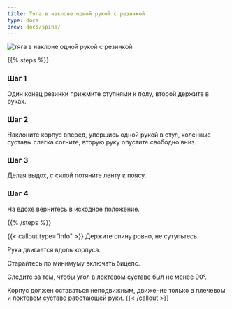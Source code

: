 ```yaml
---
title: Тяга в наклоне одной рукой с резинкой
type: docs
prev: docs/spina/
---
```

![тяга в наклоне одной рукой с резинкой](https://github.com/user-attachments/assets/09b1bb62-334f-4adc-9a5c-14b84e1de947)



{{% steps %}}

### Шаг 1
Один конец резинки прижмите ступнями к полу, второй держите в руках.

### Шаг 2
Наклоните корпус вперед, упершись одной рукой в стул, коленные суставы слегка согните, вторую руку опустите свободно вниз.

### Шаг 3
Делая выдох, с силой потяните ленту к поясу.

### Шаг 4
На вдохе вернитесь в исходное положение.

{{% /steps %}}

{{< callout type="info" >}}
Держите спину ровно, не сутультесь.

﻿﻿Рука двигается вдоль корпуса.
  
﻿﻿Старайтесь по минимуму включать бицепс.
  
﻿﻿Следите за тем, чтобы угол в локтевом суставе был не менее 90°.
  
Корпус должен оставаться неподвижным, движение только в плечевом и локтевом суставе работающей руки.
{{< /callout >}}
